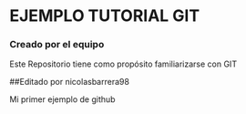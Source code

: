 # EJEMPLO TUTORIAL GIT

### Creado por el equipo

Este Repositorio tiene como propósito familiarizarse con GIT

##Editado por nicolasbarrera98

Mi primer ejemplo de github

